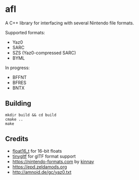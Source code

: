 # afl

A C++ library for interfacing with several Nintendo file formats.

Supported formats: 
* Yaz0
* SARC
* SZS (Yaz0-compressed SARC)
* BYML

In progress:
* BFFNT
* BFRES
* BNTX

## Building

```
mkdir build && cd build
cmake ..
make
```

## Credits

* [float16_t](https://github.com/fengwang/float16_t) for 16-bit floats
* [tinygltf](https://github.com/syoyo/tinygltf) for glTF format support
* https://nintendo-formats.com by [kinnay](https://github.com/kinnay)
* https://epd.zeldamods.org
* http://amnoid.de/gc/yaz0.txt
